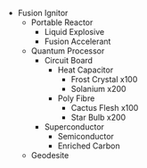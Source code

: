 - Fusion Ignitor
	- Portable Reactor
		- Liquid Explosive
		- Fusion Accelerant
	- Quantum Processor
		- Circuit Board
			- Heat Capacitor
				- Frost Crystal x100
				- Solanium x200
			- Poly Fibre
				- Cactus Flesh x100
				- Star Bulb x200
		- Superconductor
			- Semiconductor
			- Enriched Carbon
	- Geodesite